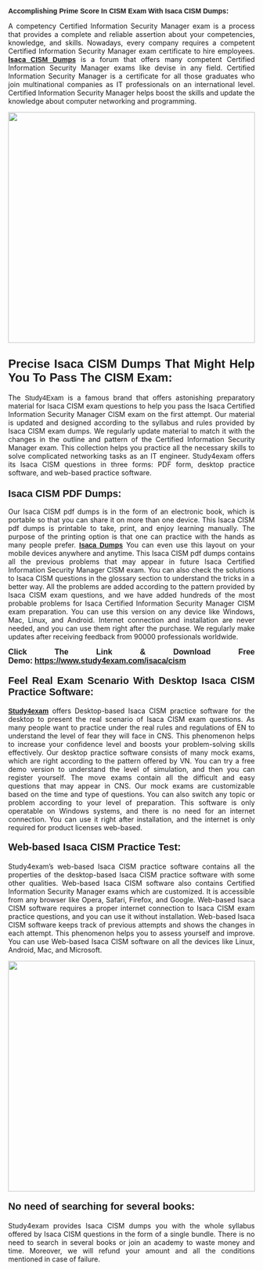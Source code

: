 <span style="font-family:Lucida Sans Unicode,Lucida Grande,sans-serif;"><strong>Accomplishing Prime Score In CISM Exam With Isaca CISM Dumps:</strong></span></h1>

<p style="text-align: justify;">A competency Certified Information Security Manager exam is a process that provides a complete and reliable assertion about your competencies, knowledge, and skills. Nowadays, every company requires a competent Certified Information Security Manager exam certificate to hire employees.<a href="https://www.study4exam.com/isaca/cism-valid-dumps"><strong> Isaca <span style="font-family:Verdana,Geneva,sans-serif;">CISM Dumps</span></strong></a> is a forum that offers many competent Certified Information Security Manager exams like devise in any field. Certified Information Security Manager is a certificate for all those graduates who join multinational companies as IT professionals on an international level. Certified Information Security Manager helps boost the skills and update the knowledge about computer networking and programming.</p>

<p style="text-align: justify;"><a href="https://www.study4exam.com/isaca/cism"><img alt="" src="https://lh3.googleusercontent.com/pw/AL9nZEVlv7Ske_7_4HBAyUdTuN-7WvZcN6USfD6boPasgRTsSOgYJDiupUICTUV6X1uu6AGge2hWciDKxhKOVo3NFQUTTQUskCQl05KIpPWzKoMrqE_mCRGOXTps-Wcp07HSL0DIbWWBcBIFUI3Ea8n_KHg=w1659-h933-no" style="width: 100%; height: 470px;" /></a></p>

<h2 style="text-align: justify;"><span style="font-family:Lucida Sans Unicode,Lucida Grande,sans-serif;"><strong><span style="font-size:24px;">Precise Isaca CISM Dumps That Might Help You To Pass The CISM Exam:</span></strong></span></h2>

<p style="text-align: justify;">The <span style="font-family:Lucida Sans Unicode,Lucida Grande,sans-serif;">Study4Exam</span> is a famous brand that offers astonishing preparatory material for Isaca CISM exam questions to help you pass the Isaca Certified Information Security Manager CISM exam on the first attempt. Our material is updated and designed according to the syllabus and rules provided by Isaca CISM exam dumps. We regularly update material to match it with the changes in the outline and pattern of the Certified Information Security Manager exam. This collection helps you practice all the necessary skills to solve complicated networking tasks as an IT engineer. Study4exam offers its Isaca CISM questions in three forms: PDF form, desktop practice software, and web-based practice software. </p>

<h3 style="text-align: justify;"><strong><span style="font-size:20px;"><span style="font-family:Lucida Sans Unicode,Lucida Grande,sans-serif;">Isaca CISM PDF Dumps:</span></span></strong></h3>

<p style="text-align: justify;">Our Isaca CISM pdf dumps is in the form of an electronic book, which is portable so that you can share it on more than one device. This Isaca CISM pdf dumps is printable to take, print, and enjoy learning manually. The purpose of the printing option is that one can practice with the hands as many people prefer. <a href="https://www.study4exam.com/isaca-exams"><span style="font-family:Lucida Sans Unicode,Lucida Grande,sans-serif;"><strong>Isaca Dumps</strong></span></a> You can even use this layout on your mobile devices anywhere and anytime. This Isaca CISM pdf dumps contains all the previous problems that may appear in future Isaca Certified Information Security Manager CISM exam. You can also check the solutions to Isaca CISM questions in the glossary section to understand the tricks in a better way. All the problems are added according to the pattern provided by Isaca CISM exam questions, and we have added hundreds of the most probable problems for Isaca Certified Information Security Manager CISM exam preparation. You can use this version on any device like Windows, Mac, Linux, and Android. Internet connection and installation are never needed, and you can use them right after the purchase. We regularly make updates after receiving feedback from 90000 professionals worldwide.</p>

<p style="text-align: justify;"><span style="font-family:Lucida Sans Unicode,Lucida Grande,sans-serif;"><strong><span style="font-size:16px;">Click The Link & Download Free Demo:</span></strong></span> <strong><span style="font-family:Lucida Sans Unicode,Lucida Grande,sans-serif;"><span style="font-size:16px;"><a href="https://www.study4exam.com/isaca/cism">https://www.study4exam.com/isaca/cism</a></span></span></strong></p>

<h4 style="text-align: justify;"><strong><span style="font-family:Lucida Sans Unicode,Lucida Grande,sans-serif;"><span style="font-size:20px;">Feel Real Exam Scenario With Desktop Isaca CISM Practice Software:</span></span></strong></h4>

<p style="text-align: justify;"><a href="https://www.study4exam.com/"><span style="font-family:Verdana,Geneva,sans-serif;"><strong>Study4exam</strong></span></a> offers Desktop-based Isaca CISM practice software for the desktop to present the real scenario of Isaca CISM exam questions. As many people want to practice under the real rules and regulations of EN to understand the level of fear they will face in CNS. This phenomenon helps to increase your confidence level and boosts your problem-solving skills effectively. Our desktop practice software consists of many mock exams, which are right according to the pattern offered by VN. You can try a free demo version to understand the level of simulation, and then you can register yourself. The move exams contain all the difficult and easy questions that may appear in CNS. Our mock exams are customizable based on the time and type of questions. You can also switch any topic or problem according to your level of preparation. This software is only operatable on Windows systems, and there is no need for an internet connection. You can use it right after installation, and the internet is only required for product licenses web-based. </p>

<h4 style="text-align: justify;"><span style="font-family:Lucida Sans Unicode,Lucida Grande,sans-serif;"><strong><span style="font-size:20px;">Web-based Isaca CISM Practice Test:</span></strong></span></h4>

<p style="text-align: justify;">Study4exam’s web-based Isaca CISM practice software contains all the properties of the desktop-based Isaca CISM practice software with some other qualities. Web-based Isaca CISM software also contains Certified Information Security Manager exams which are customized. It is accessible from any browser like Opera, Safari, Firefox, and Google. Web-based Isaca CISM software requires a proper internet connection to Isaca CISM exam practice questions, and you can use it without installation. Web-based Isaca CISM software keeps track of previous attempts and shows the changes in each attempt. This phenomenon helps you to assess yourself and improve. You can use Web-based Isaca CISM software on all the devices like Linux, Android, Mac, and Microsoft.</p>

<p style="text-align: center;"><a href="https://www.study4exam.com/isaca/cism"><img alt="" src="https://lh3.googleusercontent.com/pw/AL9nZEUUSkRyvc4gudeH81RsLWSZLUIhDbbix90UQ4Nknl42MiPXhE2WvgE6ynXQK8mQ23j1q8BlcR3zkz-sugUKDhmp-cvdF7FN6gsDIAW958mBJ52F35JmoMau5RsT1NIRYA6usGyWQMtl6sjcUF3Hd-w=w1659-h933-no" style="width: 100%; height: 470px;" /></a></p>

<h4 style="text-align: justify;"><span style="font-family:Lucida Sans Unicode,Lucida Grande,sans-serif;"><strong><span style="font-size:20px;">No need of searching for several books:</span></strong></span></h4>

<p style="text-align: justify;">Study4exam provides Isaca CISM dumps you with the whole syllabus offered by Isaca CISM questions in the form of a single bundle. There is no need to search in several books or join an academy to waste money and time. Moreover, we will refund your amount and all the conditions mentioned in case of failure.</p>
